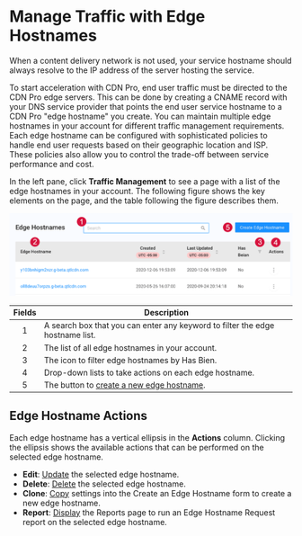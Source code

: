 # Manage Traffic with Edge Hostnames

When a content delivery network is not used, your service hostname should always resolve to the IP address of the server hosting the service. <p>To start acceleration with CDN Pro, end user traffic must be directed to the CDN Pro edge servers. This can be done by creating a CNAME record with your DNS service provider that points the end user service hostname to a CDN Pro "edge hostname" you create. You can maintain multiple edge hostnames in your account for different traffic management requirements. Each edge hostname can be configured with sophisticated policies to handle end user requests based on their geographic location and ISP. These policies also allow you to control the trade-off between service performance and cost.

In the left pane, click **Traffic Management** to see a page with a list of the edge hostnames in your account. The following figure shows the key elements on the page, and the table following the figure describes them.

<p align=center><img src="/docs/resources/images/traffic-management/traffic-management-w-numbers.png" alt="edge hostname overview"></p>

| **Fields**   | **Description**                                                                        |
| :----------: | ---------------------------------------------------------------------------------------|
| 1            | A search box that you can enter any keyword to filter the edge hostname list.          |
| 2            | The list of all edge hostnames in your account.                                        |
| 3            | The icon to filter edge hostnames by Has Bien.                                         |
| 4            | Drop-down lists to take actions on each edge hostname.                                 |
| 5            | The button to [create a new edge hostname](</docs/portal/traffic-management/creating-edge-hostname.md>).    |

## Edge Hostname Actions
Each edge hostname has a vertical ellipsis in the **Actions** column. Clicking the ellipsis shows the available actions that can be performed on the selected edge hostname.
- **Edit**: [Update](</docs/portal/traffic-management/editing-edge-hostname.md>) the selected edge hostname.
- **Delete**: [Delete](</docs/portal/traffic-management/deleting-edge-hostname.md>) the selected edge hostname.
- **Clone**: [Copy](</docs/portal/traffic-management/creating-edge-hostname.md>) settings into the Create an Edge Hostname form to create a new edge hostname.
- **Report**: [Display](</docs/portal/reports.md>) the Reports page to run an Edge Hostname Request report on the selected edge hostname.
